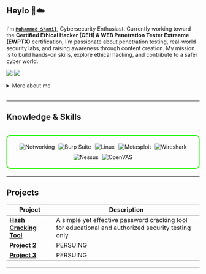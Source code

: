 ## Heylo 👋☁️

I'm **[`Muhammed Shamil`](https://shamiillshaanuh.github.io/shamillshaanu.io/)**,  Cybersecurity Enthusiast. Currently working toward the **Certified Ethical Hacker (CEH) & WEB Penetration Tester Extreame (EWPTX)** certification, I’m passionate about penetration testing, real-world security labs, and raising awareness through content creation. My mission is to build hands-on skills, explore ethical hacking, and contribute to a safer cyber world.

<a href="https://www.linkedin.com/in/shamill-shaanu-82224435b"><img src="https://img.shields.io/badge/-LinkedIn-0072b1?&style=for-the-badge&logo=linkedin&logoColor=white" /></a>
<a href="https://github.com/shamillshaanuh"><img src="https://img.shields.io/badge/-GitHub-181717?&style=for-the-badge&logo=github&logoColor=white" /></a>

<details>
  <summary>More about me</summary>

- **Name**: Muhammed Shamil
- **From**: India
- **Aspiring Ethical Hacker** | **Beginner Security Researcher** | **Learning Penetration Testing**
-  Familiar with various security tools, including **Burp Suite** for web application testing, **Hydra** for brute force attacks, **httpx** and **cURL** for reconnaissance, **Nmap** for scanning, and Linux-based utilities for exploitation and automation. I use these tools in lab environments and CTFs to imitate threat actor methods. 
- Continuously learning about **web vulnerabilities**, **network services**, and **real-world attack techniques**
- Passionate about helping others by creating beginner-friendly cybersecurity resources
- Exploring **Web3 attack vectors**, **mobile security**, and **browser extension threats**
- Building a strong foundation for a career in **global cybersecurity**
- I am exploring bug bounty methods and practicing with Capture the Flag (CTF) challenges in areas like Web Exploitation, Cryptography, Forensics, and Reverse Engineering.
- Soft Skills: Excellent research and problem-solving skills combined with a dedication to lifelong learning. 

</details>
<br>

---

<h2 id="knowledge_skills" align=''> Knowledge & Skills </h2>
<br>

<div style="border: 2px solid #22F700; border-radius: 10px; padding: 20px; margin-bottom: 20px;">
  <div align="left" style="display: flex; flex-wrap: wrap; justify-content: center; gap: 10px;">
      <img src="https://img.shields.io/badge/Networking-0A66C2?style=for-the-badge&logo=networkx&color=000000" alt="Networking" />
      <img src="https://img.shields.io/badge/Burp_Suite-FF6633?style=for-the-badge&logo=burp-suite&color=000000" alt="Burp Suite" />
      <img src="https://img.shields.io/badge/Linux-FCC624?style=for-the-badge&logo=linux&color=000000" alt="Linux" />
      <img src="https://img.shields.io/badge/Metasploit-008C8C?style=for-the-badge&logo=metasploit&color=000000" alt="Metasploit" />
      <img src="https://img.shields.io/badge/Wireshark-009639?style=for-the-badge&logo=wireshark&color=000000" alt="Wireshark" />
      <img src="https://img.shields.io/badge/Nessus-1976D2?style=for-the-badge&logo=tenable&color=000000" alt="Nessus" />
      <img src="https://img.shields.io/badge/OpenVAS-33CC33?style=for-the-badge&logo=openvas&color=000000" alt="OpenVAS" />
  </div>
</div>

  </div>
</div>

---


<h2 id="Projects" align=''> Projects </h2>


| **Project**      | **Description**                                                                                  |
|-------------------|--------------------------------------------------------------------------------------------------|
| **[Hash Cracking Tool](https://github.com/shamillshaanuh/PasswordCracker/)**    | A simple yet effective password cracking tool for educational and authorized security testing only |
| **[Project 2](https://github.com/)**    | PERSUING |
| **[Project 3](https://github.com/)**    | PERSUING | 

---
